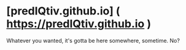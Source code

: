 # [predIQtiv.github.io] ( https://predIQtiv.github.io )
Whatever you wanted, it's gotta be here somewhere, sometime.  No?
